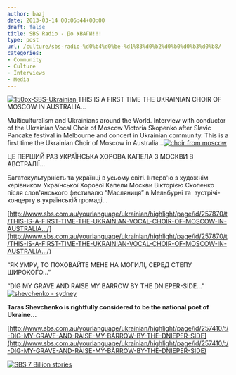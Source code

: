 ```yaml
---
author: bazj
date: 2013-03-14 00:06:44+00:00
draft: false
title: SBS Radio - До УВАГИ!!!
type: post
url: /culture/sbs-radio-%d0%b4%d0%be-%d1%83%d0%b2%d0%b0%d0%b3%d0%b8/
categories:
- Community
- Culture
- Interviews
- Media
---
```


[![150px-SBS-Ukrainian](http://www.ozeukes.com/wp-content/uploads/2013/02/150px-SBS-Ukrainian.jpg)
](http://www.ozeukes.com/wp-content/uploads/2013/02/150px-SBS-Ukrainian.jpg)THIS IS A FIRST TIME THE UKRAINIAN CHOIR OF MOSCOW IN AUSTRALIA…

Multiculturalism and Ukrainians around the World. Interview with conductor of the Ukrainian Vocal Choir of Moscow Victoria Skopenko after Slavic Pancake festival in Melbourne and concert in Ukrainian community. This is a first time the Ukrainian Choir of Moscow in Australia…[![choir from moscow](http://www.ozeukes.com/wp-content/uploads/2013/03/choir-from-moscow.jpg)
](http://www.ozeukes.com/wp-content/uploads/2013/03/choir-from-moscow.jpg)



ЦЕ ПЕРШИЙ РАЗ УКРАЇНСЬКА ХОРОВА КАПЕЛА З МОСКВИ В АВСТРАЛІЇ...

Багатокультурність та українці в усьому світі. Інтерв'ю з художнім керівником Української Хорової Капели Москви Вікторією Скопенко після слов'янського фестивалю “Масляниця” в Мельбурні та  зустрічі-концерту в українській громаді…

[http://www.sbs.com.au/yourlanguage/ukrainian/highlight/page/id/257870/t/THIS-IS-A-FIRST-TIME-THE-UKRAINIAN-VOCAL-CHOIR-OF-MOSCOW-IN-AUSTRALIA…/](http://www.sbs.com.au/yourlanguage/ukrainian/highlight/page/id/257870/t/THIS-IS-A-FIRST-TIME-THE-UKRAINIAN-VOCAL-CHOIR-OF-MOSCOW-IN-AUSTRALIA…/)

“ЯК УМРУ, ТО ПОХОВАЙТЕ МЕНЕ НА МОГИЛІ, СЕРЕД СТЕПУ ШИРОКОГО…”

“DIG MY GRAVE AND RAISE MY BARROW BY THE DNIEPER-SIDE…”[![shevchenko - sydney](http://www.ozeukes.com/wp-content/uploads/2013/03/shevchenko-sydney.jpg)
](http://www.ozeukes.com/wp-content/uploads/2013/03/shevchenko-sydney.jpg)

**Taras Shevchenko is rightfully considered to be the national poet of Ukraine…**

[http://www.sbs.com.au/yourlanguage/ukrainian/highlight/page/id/257410/t/-DIG-MY-GRAVE-AND-RAISE-MY-BARROW-BY-THE-DNIEPER-SIDE](http://www.sbs.com.au/yourlanguage/ukrainian/highlight/page/id/257410/t/-DIG-MY-GRAVE-AND-RAISE-MY-BARROW-BY-THE-DNIEPER-SIDE)



[![SBS 7 Billion stories](http://www.ozeukes.com/wp-content/uploads/2013/02/SBS-7-Billion-stories.jpg)
](www.sbs.com.au/yourlanguage/ukrainian)
